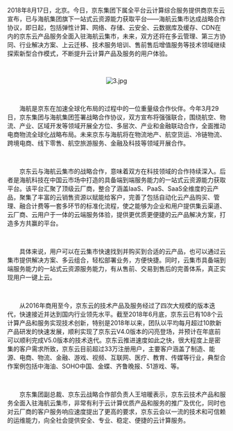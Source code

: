 <p>
    2018年8月17日，北京。今日，京东集团下属全平台云计算综合服务提供商京东云宣布，已与海航集团旗下一站式云资源能力获取平台——海航云集市达成战略合作协议，即日起，包括弹性计算、网络、存储、云安全、云数据库及缓存、CDN在内的京东云产品服务全面入驻海航云集市，未来，双方还将在多云管理、第三方协同、行业解决方案、上云迁移、技术服务培训、售前售后增值服务等技术领域继续探索新型合作模式，不断提升云计算产品及服务的用户体验。
</p>

<p>
    <br/>
</p>

<p style="text-align: center;">
    <img src="//img1.jcloudcs.com/cms/3acdd5e9-0c66-406a-9d81-6f4d36bf15b320180817163216.jpg" title="" alt="3.jpg"/>
</p>

<p>
    <br/>
</p>

<p style="text-indent: 2em;">
    海航是京东在加速全球化布局的过程中的一位重量级合作伙伴。今年3月29日，京东集团与海航集团签署战略合作协议，双方宣布将强强联合，围绕航空、物流、产业、区域开发等领域开展全方位、多层次、产业和金融联动合作，全面推动电商物流全球化战略布局。未来京东与海航将在物流地产、航空货运、冷链物流、跨境电商、线下零售、航空旅游服务、金融及科技等领域开展合作。
</p>

<p style="text-indent: 2em;">
    <span style="text-indent: 2em;"><br/></span>
</p>

<p style="text-indent: 2em;">
    京东云与海航云集市的战略合作，意味着双方在科技领域的合作持续深入。后者是海航科技在中国云市场中打造的具备端到端服务能力的一站式云资源能力获取平台。该平台汇聚了顶级云厂商，整合了涵盖IaaS、PaaS、SaaS全维度的云产品，聚集了丰富的云销售资源以赋能给客户，完善了包括自动化云产品购买、管理、融合计费等一套多环节的标准化流程，使之能够为企业和用户提供集云渠道、云厂商、云用户于一体的云端服务体验，提供更优质更便捷的云产品解决方案，打造多方共赢的平台。
</p>

<p style="text-indent: 2em;">
    <br/>
</p>

<p style="text-indent: 2em;">
    <span style="text-indent: 2em;">具体来说，用户可以在云集市快速找到并购买到合适的云产品，也可以通过云集市提供解决方案、多云组合，轻松部署业务，方便快捷。同时，云集市具备端到端服务能力的一站式云资源服务能力，有从售前、交易到售后的完善体系，真正实现用户一键上云。</span>
</p>

<p style="text-indent: 2em;">
    <span style="text-indent: 2em;"><br/></span>
</p>

<p style="text-indent: 2em;">
    <span style="text-indent: 2em;">从2016年商用至今，京东云的技术产品及服务经过了四次大规模的版本迭代，快速接近并达到国内行业领先水平。截至2018年6月底，京东云已有108个云计算产品和服务实现技术创新，特别是2018年以来，团队以平均每月超过10款新产品研发的快速发展，顺利实现了京东云V4.0版本的闪亮登场，并预计在年底前可以顺利完成V5.0版本的技术迭代。京东云推进速度如此之快，很大程度上是密集的客户需求所致，京东云目前超过33万注册用户，主要客户涵盖了制造、能源、电商、物流、金融、游戏、视频、互联网、医疗、教育、传媒等行业，典型合作案例包括中海油、SOHO中国、金蝶、齐鲁晚报、51游戏、等。</span>
</p>

<p style="text-indent: 2em;">
    <span style="text-indent: 2em;"><br/></span>
</p>

<p style="text-indent: 2em;">
    <span style="text-indent: 2em;">京东集团副总裁、京东云战略合作部负责人王培暖表示，京东云技术产品和服务全面入驻海航云集市，非常有利于云计算优质产品和服务的推广及优化，同时也对云厂商的客户服务响应速度提出了更高的要求，京东云会以一流的技术和可信赖的运维能力，向全社会提供安全、专业、稳定、便捷的云计算服务。</span>
</p>

<p style="text-indent: 2em;">
    <span style="text-indent: 2em;"><br/></span>
</p>

<p style="text-indent: 2em;">
    <span style="text-indent: 2em;"><br/></span>
</p>

